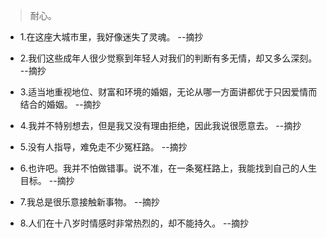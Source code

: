 >耐心。

- 1.在这座大城市里，我好像迷失了灵魂。 --摘抄

- 2.我们这些成年人很少觉察到年轻人对我们的判断有多无情，却又多么深刻。 --摘抄

- 3.适当地重视地位、财富和环境的婚姻，无论从哪一方面讲都优于只因爱情而结合的婚姻。 --摘抄

- 4.我并不特别想去，但是我又没有理由拒绝，因此我说很愿意去。 --摘抄

- 5.没有人指导，难免走不少冤枉路。 --摘抄

- 6.也许吧。我并不怕做错事。说不准，在一条冤枉路上，我能找到自己的人生目标。 --摘抄

- 7.我总是很乐意接触新事物。 --摘抄

- 8.人们在十八岁时情感时非常热烈的，却不能持久。 --摘抄
